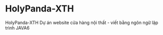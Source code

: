 # HolyPanda-XTH
HolyPanda-XTH
Dự án website cửa hàng nội thất - viết bằng ngôn ngữ lập trình JAVA6
